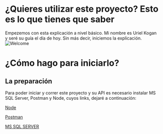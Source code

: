 # ¿Quieres utilizar este proyecto? Esto es lo que tienes que saber
Empezemos con esta explicación a nivel básico. Mi nombre es Uriel Kogan y seré su guía el día de hoy. Sin más decir, iniciemos la explicación.
![Welcome](https://i.pinimg.com/736x/f2/c7/f6/f2c7f62b7cfa21d1e92088c855aa3bd4.jpg)
# ¿Cómo hago para iniciarlo?
## La preparación
Para poder iniciar y correr este proyecto y su API es necesario instalar MS SQL Server, Postman y Node, cuyos links, dejaré a continuación:

[Node](https://nodejs.org/es/download)

[Postman](https://www.postman.com/)

[MS SQL SERVER](https://www.microsoft.com/en-us/sql-server/sql-server-downloads)



